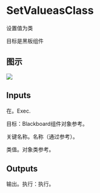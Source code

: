 # SetValueasClass

设置值为类

目标是黑板组件

## 图示

![]($-20221218-17460353.png)

## Inputs

在。Exec.

目标：Blackboard组件对象参考。

关键名称。名称（通过参考）。

类值。对象类参考。 

## Outputs

输出。执行：执行。
